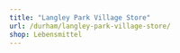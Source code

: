 ```yaml
---
title: "Langley Park Village Store"
url: /durham/langley-park-village-store/
shop: Lebensmittel
---
```

